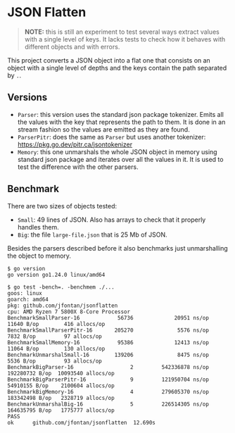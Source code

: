 # JSON Flatten

> **NOTE:** this is still an experiment to test several ways extract values with a single level of keys. It lacks tests to check how it behaves with different objects and with errors.

This project converts a JSON object into a flat one that consists on an object with a single level of depths and the keys contain the path separated by `.`.

## Versions

* `Parser`: this version uses the standard json package tokenizer. Emits all the values with the key that represents the path to them. It is done in an stream fashion so the values are emitted as they are found.
* `ParserPitr`: does the same as `Parser` but uses another tokenizer: https://pkg.go.dev/pitr.ca/jsontokenizer
* `Memory`: this one unmarshals the whole JSON object in memory using standard json package and iterates over all the values in it. It is used to test the difference with the other parsers.


## Benchmark

There are two sizes of objects tested:

* `Small`: 49 lines of JSON. Also has arrays to check that it properly handles them.
* `Big`: the file `large-file.json` that is 25 Mb of JSON.

Besides the parsers described before it also benchmarks just unmarshalling the object to memory.

```
$ go version
go version go1.24.0 linux/amd64

$ go test -bench=. -benchmem ./...
goos: linux
goarch: amd64
pkg: github.com/jfontan/jsonflatten
cpu: AMD Ryzen 7 5800X 8-Core Processor
BenchmarkSmallParser-16            56736             20951 ns/op           11640 B/op        416 allocs/op
BenchmarkSmallParserPitr-16       205270              5576 ns/op            7832 B/op         97 allocs/op
BenchmarkSmallMemory-16            95386             12413 ns/op           11064 B/op        130 allocs/op
BenchmarkUnmarshalSmall-16        139206              8475 ns/op            5536 B/op         93 allocs/op
BenchmarkBigParser-16                  2         542336878 ns/op        192280732 B/op  10093540 allocs/op
BenchmarkBigParserPitr-16              9         121950704 ns/op        54910155 B/op    2100604 allocs/op
BenchmarkBigMemory-16                  4         279605370 ns/op        183342498 B/op   2328719 allocs/op
BenchmarkUnmarshalBig-16               5         226514305 ns/op        164635795 B/op   1775777 allocs/op
PASS
ok      github.com/jfontan/jsonflatten  12.690s
```
